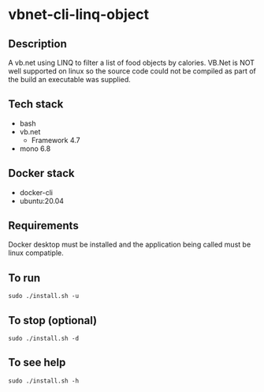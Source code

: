 # vbnet-cli-linq-object

## Description
A vb.net using LINQ to filter
a list of food objects by calories.
VB.Net is NOT well supported on linux
so the source code could not be compiled
as part of the build an executable
was supplied.

## Tech stack
- bash
- vb.net
  - Framework 4.7
- mono 6.8

## Docker stack
- docker-cli
- ubuntu:20.04

## Requirements
Docker desktop must be installed and the application
being called must be linux compatiple.

## To run
`sudo ./install.sh -u`

## To stop (optional)
`sudo ./install.sh -d`

## To see help
`sudo ./install.sh -h`
